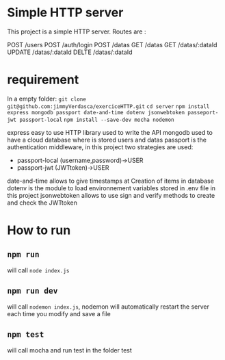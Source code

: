 
# Simple HTTP server
This project is a simple HTTP server. Routes are :

POST /users
POST /auth/login
POST /datas
GET /datas
GET /datas/:dataId
UPDATE /datas/:dataId
DELTE /datas/:dataId

# requirement

In a empty folder:
`git clone git@github.com:jimmyVerdasca/exerciceHTTP.git`
`cd server`
`npm install express mongodb passport date-and-time dotenv jsonwebtoken passeport-jwt passport-local`
`npm install --save-dev mocha nodemon`

express easy to use HTTP library used to write the API
mongodb used to have a cloud database where is stored users and datas
passport is the authentication middleware, in this project two strategies are used:
* passport-local (username,password)->USER
* passport-jwt (JWTtoken)->USER

date-and-time allows to give timestamps at Creation of items in database
dotenv is the module to load environnement variables stored in .env file in this project
jsonwebtoken allows to use sign and verify methods to create and check the JWTtoken

# How to run
## `npm run`
will call `node index.js`
## `npm run dev`
will call `nodemon index.js`, nodemon will automatically restart the server each time you modify and save a file
## `npm test`
will call mocha and run test in the folder test
